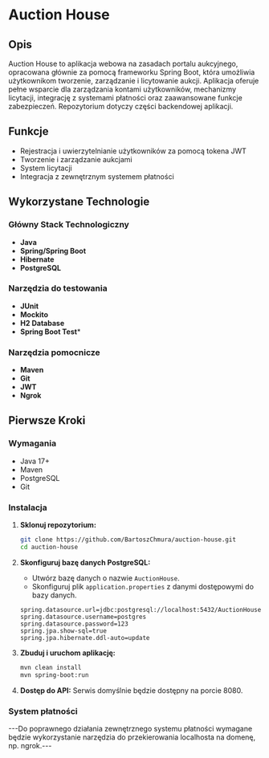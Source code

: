 # Auction House

## Opis
Auction House to aplikacja webowa na zasadach portalu aukcyjnego, opracowana głównie za pomocą frameworku Spring Boot, która umożliwia użytkownikom tworzenie, zarządzanie i licytowanie aukcji. Aplikacja oferuje pełne wsparcie dla zarządzania kontami użytkowników, mechanizmy licytacji, integrację z systemami płatności oraz zaawansowane funkcje zabezpieczeń. Repozytorium dotyczy części backendowej aplikacji.

## Funkcje
- Rejestracja i uwierzytelnianie użytkowników za pomocą tokena JWT
- Tworzenie i zarządzanie aukcjami
- System licytacji
- Integracja z zewnętrznym systemem płatności

## Wykorzystane Technologie

### Główny Stack Technologiczny
- **Java**
- **Spring/Spring Boot**
- **Hibernate**
- **PostgreSQL**

### Narzędzia do testowania
- **JUnit**
- **Mockito**
- **H2 Database**
- **Spring Boot Test***

### Narzędzia pomocnicze
- **Maven**
- **Git**
- **JWT**
- **Ngrok**

## Pierwsze Kroki

### Wymagania
- Java 17+
- Maven
- PostgreSQL
- Git

### Instalacja

1. **Sklonuj repozytorium:**
    ```bash
    git clone https://github.com/BartoszChmura/auction-house.git
    cd auction-house
    ```

2. **Skonfiguruj bazę danych PostgreSQL:**
    - Utwórz bazę danych o nazwie `AuctionHouse`.
    - Skonfiguruj plik `application.properties` z danymi dostępowymi do bazy danych.
    ```properties
    spring.datasource.url=jdbc:postgresql://localhost:5432/AuctionHouse
    spring.datasource.username=postgres
    spring.datasource.password=123
    spring.jpa.show-sql=true
    spring.jpa.hibernate.ddl-auto=update
    ```

3. **Zbuduj i uruchom aplikację:**
    ```bash
    mvn clean install
    mvn spring-boot:run
    ```

4. **Dostęp do API:**
    Serwis domyślnie będzie dostępny na porcie 8080.

### System płatności

---Do poprawnego działania zewnętrznego systemu płatności wymagane będzie wykorzystanie narzędzia do przekierowania localhosta na domenę, np. ngrok.---

